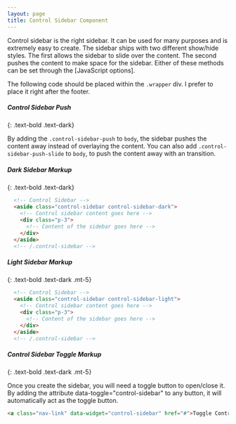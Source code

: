 ```yaml
---
layout: page
title: Control Sidebar Component
---
```


Control sidebar is the right sidebar. It can be used for many purposes and is extremely easy to create. The sidebar ships with two different show/hide styles. The first allows the sidebar to slide over the content. The second pushes the content to make space for the sidebar. Either of these methods can be set through the [JavaScript options]. 

The following code should be placed within the `.wrapper` div. I prefer to place it right after the footer.

##### Control Sidebar Push
{: .text-bold .text-dark}

By adding the `.control-sidebar-push` to `body`, the sidebar pushes the content away instead of overlaying the content.
You can also add `.control-sidebar-push-slide` to `body`, to push the content away with an transition.

##### Dark Sidebar Markup
{: .text-bold .text-dark}

```html
  <!-- Control Sidebar -->
  <aside class="control-sidebar control-sidebar-dark">
    <!-- Control sidebar content goes here -->
    <div class="p-3">
      <!-- Content of the sidebar goes here -->
    </div>
  </aside>
  <!-- /.control-sidebar -->
```

##### Light Sidebar Markup
{: .text-bold .text-dark .mt-5}

```html
  <!-- Control Sidebar -->
  <aside class="control-sidebar control-sidebar-light">
    <!-- Control sidebar content goes here -->
    <div class="p-3">
      <!-- Content of the sidebar goes here -->
    </div>
  </aside>
  <!-- /.control-sidebar -->
```

##### Control Sidebar Toggle Markup
{: .text-bold .text-dark .mt-5}

Once you create the sidebar, you will need a toggle button to open/close it. By adding the attribute data-toggle="control-sidebar" to any button, it will automatically act as the toggle button. 

```html
<a class="nav-link" data-widget="control-sidebar" href="#">Toggle Control Sidebar</a>
```
